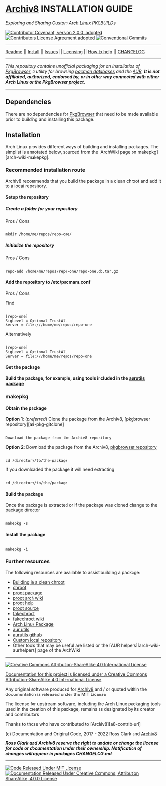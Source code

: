 # [Archiv8][a8-url] INSTALLATION GUIDE

_Exploring and Sharing Custom [Arch Linux][arch-url] PKGBUILDs_

[![Contributor Covenant, version 2.0.0, adopted][covenant-badge]][a8-contrib-covenant-url] [![Contributors License Agreement adopted][cla-badge]][a8-cla-url] [![Conventional Commits][commits-badge]](https://conventionalcommits.org)

---

[Readme](README.md) || [Install](INSTALL.md) || [Issues](ISSUES.md) || [Licensing](LICENSE.md) || [How to help](HOW-TO-HELP.md) || [CHANGELOG](Changelog.md)

---

_This repository contains unofficial packaging for an installation of [PkgBrowser][ups-pkg-url], a utility for browsing [pacman databases][arch-pkgs-url] and the [AUR][arch-aur-url]._ _**It is not affiliated, authorized, endorsed by, or in other way connected with either Arch Linux or the PkgBrowser project.**_

---

## Dependencies

There are no dependencies for [PkgBrowser][ups-pkg-url] that need to be made available prior to building and installing this package.

## Installation

Arch Linux provides different ways of building and installing packages. The simplist is annotated below, sourced from the [ArchWiki page on makepkg][arch-wiki-makepkg].

### Recommended installation route

Archiv8 recommends that you build the package in a clean chroot and add it to a local repository.

#### Setup the repository

##### Create a folder for your repository

Pros / Cons

```shell

mkdir /home/me/repos/repo-one/

```

##### Initialize the repository

Pros / Cons

```shell

repo-add /home/me/repos/repo-one/repo-one.db.tar.gz

```

#### Add the repository to /etc/pacmam.conf

Pros / Cons

Find

``` shell

[repo-one]
SigLevel = Optional TrustAll
Server = file:///home/me/repos/repo-one

```

Alternatively

``` shell

[repo-one]
SigLevel = Optional TrustAll
Server = file:///home/me/repos/repo-one

```

#### Get the package

#### Build the package, for example, using tools included in the [aurutils package][aurutils-aur]

### makepkg

#### Obtain the package

**Option 1**:  (_preferred_) Clone the package from the Archiv8, [pkgbrowser repository][a8-pkg-gitclone]

```shell

Download the package from the Archiv8 repository

```

**Option 2**:  Download the package from the Archiv8, [pkgbrowser repository][a8-pkg-url]

```shell

cd /directory/to/the-package

```

If you downloaded the package it will need extracting

```shell

cd /directory/to/the/package

```

#### Build the package

Once the package is extracted or if the package was cloned change to the package director

```shell

makepkg -s

```

#### Install the package

```shell

makepkg -i

```

### Further resources

The following resources are available to assist building a package:

+ [Building in a clean chroot][buildchroot-arch-wiki]
+ [chroot][chroot-arch-wiki]
+ [proot package][proot-pkg-aur]
+ [proot arch wiki][proot-arch-wiki]
+ [proot help][proot-help-url]
+ [proot source][proot-url]
+ [fakechroot][fakechroot-url]
+ [fakechroot wiki][fakechroot-wiki]
+ [Arch Linux Package][fakechroot-pkg-url]
+ [aur utils][aurutils-aur]
+ [aurutils github][aurutils-github]
+ [Custom local repository][local-repo-arch-wiki]
+ Other tools that may be useful are listed on the [AUR helpers][arch-wiki-aurhelpers] page of the ArchWiki

---

[![Creative Commons Attribution-ShareAlike 4.0 International License][cc-large-badge]][cc-by-sa-url]

[Documentation for this project is licensed under a Creative Commons Attribution-ShareAlike 4.0 International License][cc-by-sa-url]

Any original software produced for [Archiv8][a8-url] and / or quoted within the documentation is released under the MIT License

The license for upstream software, including the Arch Linux packaging tools used in the creation of this package, remains as designated by its creator and contributors

Thanks to those who have contributed to [Archiv8][a8-contrib-url]

(c) Documentation and Original Code, 2017 - 2022 Ross Clark and [Archiv8][a8-url]

_**Ross Clark and Archiv8 reserve the right to update or change the license for code or documentation under their ownership.  Notification of changes will appear in packages CHANGELOG.md**_

---

[![Code Released Under MIT License][mit-badge]][mit-url] [![Documentation Released Under Creative Commons, Attribution ShareAlike, 4.0.0 License][cc-badge]][cc-terms-url]

[cc-badge]: https://img.shields.io/badge/License-CC%20by%20SA%204.0.0-informational.svg
[cc-large-badge]: https://mirrors.creativecommons.org/presskit/buttons/88x31/svg/by-sa.svg
[cla-badge]: https://img.shields.io/badge/Adopted-Contributor%20%20License%20Agreement-brightgreengreen
[changelog-badge]: https://img.shields.io/badge/Keep%20a%20Changelog-1.1.0-informational
[commits-badge]: https://img.shields.io/badge/Conventional%20Commits-1.0.0-yellow.svg
[covenant-badge]: https://img.shields.io/badge/Contributor%20Covenant-2.0.0-informational.svg
[mit-badge]: https://img.shields.io/badge/License-MIT-informational.svg
[semver-badge]: https://img.shields.io/badge/Semantic%20Versioning-2.0.0-informational.svg

[cc-by-sa-url]: https://creativecommons.org/licenses/by-sa/4.0/
[cc-compat-url]: http://creativecommons.org/compatiblelicenses
[cc-dev-consider-url]: https://wiki.creativecommons.org/wiki/Considerations_for_licensors_and_licensees#Considerations_for_licensors
[cc-policies-url]: http://creativecommons.org/policies
[cc-pub-consider-url]: https://wiki.creativecommons.org/wiki/Considerations_for_licensors_and_licensees#Considerations_for_licensees
[cc-pub-domain-url]: https://creativecommons.org/publicdomain/zero/1.0/legalcode
[cc-terms-url]: http://creativecommons.org/licenses/by-sa/4.0/
[cc-url]: http://creativecommons.org/

[arch-aur-url]: https://aur.archlinux.org/
[arch-url]: https://www.archlinux.org/
[arch-pkgs-url]: https://archlinux.org/packages/
[arch-wiki-url]: https://wiki.archlinux.org

[a8-cc-by-sa-url]: https://archiv8.github.io/licences/creative-commons
[a8-cla-url]: https://archiv8.github.io/licenses/contributor-license-agreement
[a8-commits-url]: https://archiv8.github.io/contributing/style-guides/conventional-commits
[a8-conduct-url]: https://archiv8.github.io/community/code-of-conduct
[a8-contrib-covenant-url]: https://archiv8.github.io/community/code-of-conduct
[a8-contrib-people-url]: https://github.com/Archiv8/pkgbrowser/people
[a8-mit-url]: https://archiv8.github.io/licences/mit
[a8-pkg-url]: https://github.com/Archiv8/pkgbrowser
[a8-projects-url]: https://github.com/Archiv8
[a8-url]: https://archiv8.github.io/

[change-url]: https://keepachangelog.com
[commits-url]: https://conventionalcommits.org
[contrib-covenant-url]: https://osdn.net/projects/pkgbrowser/
[mit-url]: https://opensource.org/licenses/MIT
[semver-url]: https://semver.org
[ups-pkg-url]: https://osdn.net/projects/pkgbrowser/

[local-repo-arch-wiki]: https://wiki.archlinux.org/title/Pacman/Tips_and_tricks#Custom_local_repository
[aurutils-aur]: https://aur.archlinux.org/packages/aurutils
[aurutils-github]: https://github.com/AladW/aurutils
[buildchroot-arch-wiki]: https://wiki.archlinux.org/title/DeveloperWiki:Building_in_a_clean_chroot
[chroot-arch-wiki]: https://wiki.archlinux.org/title/Chroot
[fakechroot-pkg-url]: https://archlinux.org/packages/extra/x86_64/fakechroot/
[fakechroot-url]: https://github.com/dex4er/fakechroot
[fakechroot-wiki]: https://github.com/dex4er/fakechroot/wiki
[proot-arch-wiki]: https://wiki.archlinux.org/title/PRoot
[proot-help-url]: https://proot-me.github.io/
[proot-pkg-aur]: https://aur.archlinux.org/packages/proot/
[proot-url]: https://github.com/proot-me/proot
[ups-pkg-url]: https://osdn.net/projects/pkgbrowser/
